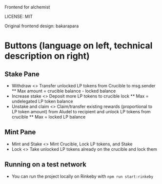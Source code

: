 Frontend for alchemist

LICENSE: MIT

Original frontend design: bakarapara

# Buttons (language on left, technical description on right)

## Stake Pane

- Withdraw <> Transfer unlocked LP tokens from Crucible to msg.sender
  \*\* Max amount = crucible balance - locked balance
- Increase stake <> Deposit more LP tokens to crucible lock
  \*\* Max = undelegated LP token balance
- Unstake and claim <> Claim/transfer existing rewards (proportional to LP token amount) from Aludel to recipient and unlock LP tokens from crucible
  \*\* Max = locked LP balance

## Mint Pane

- Mint and Stake <> Mint Crucible, Lock LP tokens, and Stake
- Lock <> Take unlocked LP tokens already on the crucible and lock them

## Running on a test network

- You can run the project locally on Rinkeby with `npm run start:rinkeby`